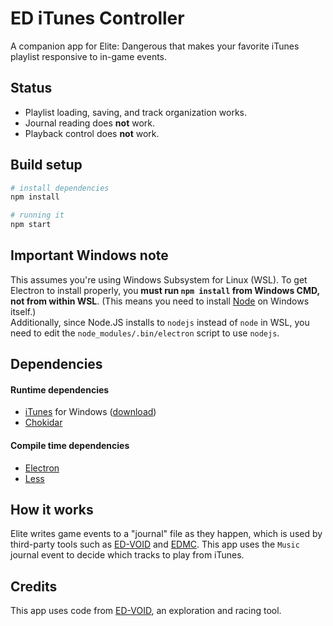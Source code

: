 # ED iTunes Controller

A companion app for Elite: Dangerous that makes your favorite iTunes playlist responsive to in-game events.

## Status

- Playlist loading, saving, and track organization works.
- Journal reading does **not** work.
- Playback control does **not** work.

## Build setup

``` bash
# install dependencies
npm install

# running it
npm start
```

## Important Windows note

This assumes you're using Windows Subsystem for Linux (WSL). To get Electron to
install properly, you **must run `npm install` from Windows CMD, not from
within WSL**. (This means you need to install [Node][nodejs] on Windows itself.)  
Additionally, since Node.JS installs to `nodejs` instead of
`node` in WSL, you need to edit the `node_modules/.bin/electron` script to use
`nodejs`.

## Dependencies

#### Runtime dependencies
- [iTunes][itunes] for Windows ([download][itunes-download])
- [Chokidar][chokidar]

#### Compile time dependencies

- [Electron][electron]
- [Less][less]

## How it works

Elite writes game events to a "journal" file as they happen, which is used by third-party tools such as [ED-VOID][ed-void] and [EDMC][edmc]. This app uses the `Music` journal event to decide which tracks to play from iTunes.

## Credits

This app uses code from [ED-VOID][ed-void], an exploration and racing tool.

<!-- Links -->

[itunes]: https://www.apple.com/itunes/
[itunes-download]: https://www.apple.com/itunes/download/win64
[nodejs]: https://nodejs.org
[ed-void]: https://ed-void.com
[edmc]: https://github.com/Marginal/EDMarketConnector
[electron]: https://electronjs.org
[less]: https://lesscss.org
[chokidar]: https://npmjs.com/package/chokidar

